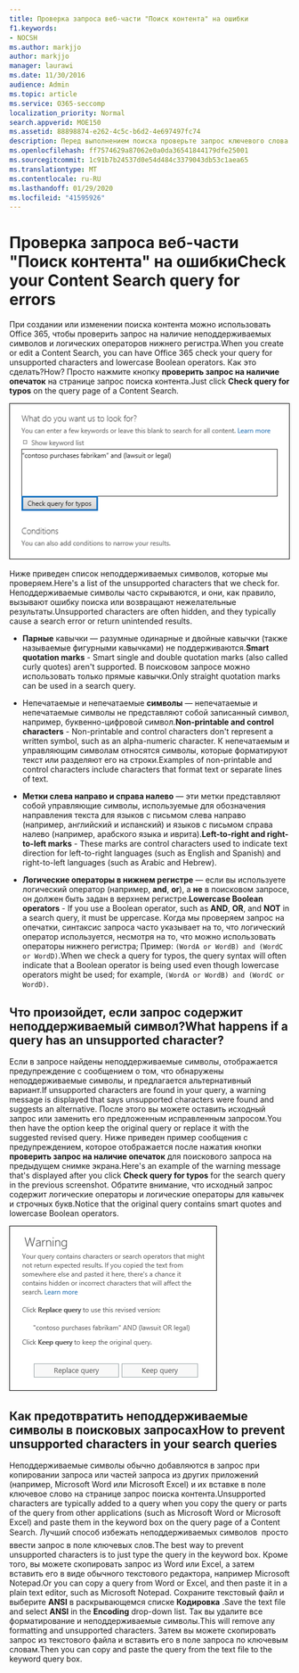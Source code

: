 ```yaml
---
title: Проверка запроса веб-части "Поиск контента" на ошибки
f1.keywords:
- NOCSH
ms.author: markjjo
author: markjjo
manager: laurawi
ms.date: 11/30/2016
audience: Admin
ms.topic: article
ms.service: O365-seccomp
localization_priority: Normal
search.appverid: MOE150
ms.assetid: 88898874-e262-4c5c-b6d2-4e697497fc74
description: Перед выполнением поиска проверьте запрос ключевого слова на поиск содержимого на наличие ошибок и опечаток, таких как неподдерживаемые символы и логические операторы нижнего регистра. Если мы нашли сообщение об ошибке, мы предлагаем исправленный запрос.
ms.openlocfilehash: ff7574629a87062e0a0da36541844179dfe25001
ms.sourcegitcommit: 1c91b7b24537d0e54d484c3379043db53c1aea65
ms.translationtype: MT
ms.contentlocale: ru-RU
ms.lasthandoff: 01/29/2020
ms.locfileid: "41595926"
---
```

# <a name="check-your-content-search-query-for-errors"></a><span data-ttu-id="409a0-104">Проверка запроса веб-части "Поиск контента" на ошибки</span><span class="sxs-lookup"><span data-stu-id="409a0-104">Check your Content Search query for errors</span></span>

<span data-ttu-id="409a0-105">При создании или изменении поиска контента можно использовать Office 365, чтобы проверить запрос на наличие неподдерживаемых символов и логических операторов нижнего регистра.</span><span class="sxs-lookup"><span data-stu-id="409a0-105">When you create or edit a Content Search, you can have Office 365 check your query for unsupported characters and lowercase Boolean operators.</span></span> <span data-ttu-id="409a0-106">Как это сделать?</span><span class="sxs-lookup"><span data-stu-id="409a0-106">How?</span></span> <span data-ttu-id="409a0-107">Просто нажмите кнопку **проверить запрос на наличие опечаток** на странице запрос поиска контента.</span><span class="sxs-lookup"><span data-stu-id="409a0-107">Just click **Check query for typos** on the query page of a Content Search.</span></span> 
  
![Нажмите кнопку "проверить запрос на опечатки", чтобы проверить запрос поиска на наличие неподдерживаемых символов](media/e5314306-cfb2-481d-9b5c-13ce658156e7.png)
  
<span data-ttu-id="409a0-109">Ниже приведен список неподдерживаемых символов, которые мы проверяем.</span><span class="sxs-lookup"><span data-stu-id="409a0-109">Here's a list of the unsupported characters that we check for.</span></span> <span data-ttu-id="409a0-110">Неподдерживаемые символы часто скрываются, и они, как правило, вызывают ошибку поиска или возвращают нежелательные результаты.</span><span class="sxs-lookup"><span data-stu-id="409a0-110">Unsupported characters are often hidden, and they typically cause a search error or return unintended results.</span></span>
  
- <span data-ttu-id="409a0-111">**Парные** кавычки — разумные одинарные и двойные кавычки (также называемые фигурными кавычками) не поддерживаются.</span><span class="sxs-lookup"><span data-stu-id="409a0-111">**Smart quotation marks** - Smart single and double quotation marks (also called curly quotes) aren't supported.</span></span> <span data-ttu-id="409a0-112">В поисковом запросе можно использовать только прямые кавычки.</span><span class="sxs-lookup"><span data-stu-id="409a0-112">Only straight quotation marks can be used in a search query.</span></span> 
    
- <span data-ttu-id="409a0-113">Непечатаемые и непечатаемые **символы** — непечатаемые и непечатаемые символы не представляют собой записанный символ, например, буквенно-цифровой символ.</span><span class="sxs-lookup"><span data-stu-id="409a0-113">**Non-printable and control characters** - Non-printable and control characters don't represent a written symbol, such as an alpha-numeric character.</span></span> <span data-ttu-id="409a0-114">К непечатаемым и управляющим символам относятся символы, которые форматируют текст или разделяют его на строки.</span><span class="sxs-lookup"><span data-stu-id="409a0-114">Examples of non-printable and control characters include characters that format text or separate lines of text.</span></span> 
    
- <span data-ttu-id="409a0-115">**Метки слева направо и справа налево** — эти метки представляют собой управляющие символы, используемые для обозначения направления текста для языков с письмом слева направо (например, английский и испанский) и языков с письмом справа налево (например, арабского языка и иврита).</span><span class="sxs-lookup"><span data-stu-id="409a0-115">**Left-to-right and right-to-left marks** - These marks are control characters used to indicate text direction for left-to-right languages (such as English and Spanish) and right-to-left languages (such as Arabic and Hebrew).</span></span>
    
- <span data-ttu-id="409a0-116">**Логические операторы в нижнем регистре** — если вы используете логический оператор (например, **and**, **or**), а **не** в поисковом запросе, он должен быть задан в верхнем регистре.</span><span class="sxs-lookup"><span data-stu-id="409a0-116">**Lowercase Boolean operators** - If you use a Boolean operator, such as **AND**, **OR**, and **NOT** in a search query, it must be uppercase.</span></span> <span data-ttu-id="409a0-117">Когда мы проверяем запрос на опечатки, синтаксис запроса часто указывает на то, что логический оператор используется, несмотря на то, что можно использовать операторы нижнего регистра; Пример: `(WordA or WordB) and (WordC or WordD)`.</span><span class="sxs-lookup"><span data-stu-id="409a0-117">When we check a query for typos, the query syntax will often indicate that a Boolean operator is being used even though lowercase operators might be used; for example,  `(WordA or WordB) and (WordC or WordD)`.</span></span>
    
## <a name="what-happens-if-a-query-has-an-unsupported-character"></a><span data-ttu-id="409a0-118">Что произойдет, если запрос содержит неподдерживаемый символ?</span><span class="sxs-lookup"><span data-stu-id="409a0-118">What happens if a query has an unsupported character?</span></span>

<span data-ttu-id="409a0-119">Если в запросе найдены неподдерживаемые символы, отображается предупреждение с сообщением о том, что обнаружены неподдерживаемые символы, и предлагается альтернативный вариант.</span><span class="sxs-lookup"><span data-stu-id="409a0-119">If unsupported characters are found in your query, a warning message is displayed that says unsupported characters were found and suggests an alternative.</span></span> <span data-ttu-id="409a0-120">После этого вы можете оставить исходный запрос или заменить его предложенным исправленным запросом.</span><span class="sxs-lookup"><span data-stu-id="409a0-120">You then have the option keep the original query or replace it with the suggested revised query.</span></span> <span data-ttu-id="409a0-121">Ниже приведен пример сообщения с предупреждением, которое отображается после нажатия кнопки **проверить запрос на наличие опечаток** для поискового запроса на предыдущем снимке экрана.</span><span class="sxs-lookup"><span data-stu-id="409a0-121">Here's an example of the warning message that's displayed after you click **Check query for typos** for the search query in the previous screenshot.</span></span> <span data-ttu-id="409a0-122">Обратите внимание, что исходный запрос содержит логические операторы и логические операторы для кавычек и строчных букв.</span><span class="sxs-lookup"><span data-stu-id="409a0-122">Notice that the original query contains smart quotes and lowercase Boolean operators.</span></span> 
  
![Отображается предупреждающее сообщение с предлагаемой версией запроса](media/23214b30-8e52-412c-bd80-63fb1b3ed52d.png)
  
## <a name="how-to-prevent-unsupported-characters-in-your-search-queries"></a><span data-ttu-id="409a0-124">Как предотвратить неподдерживаемые символы в поисковых запросах</span><span class="sxs-lookup"><span data-stu-id="409a0-124">How to prevent unsupported characters in your search queries</span></span>

<span data-ttu-id="409a0-125">Неподдерживаемые символы обычно добавляются в запрос при копировании запроса или частей запроса из других приложений (например, Microsoft Word или Microsoft Excel) и их вставке в поле ключевое слово на странице запрос поиска контента.</span><span class="sxs-lookup"><span data-stu-id="409a0-125">Unsupported characters are typically added to a query when you copy the query or parts of the query from other applications (such as Microsoft Word or Microsoft Excel) and paste them in the keyword box on the query page of a Content Search.</span></span> <span data-ttu-id="409a0-126">Лучший способ избежать неподдерживаемых символов  просто ввести запрос в поле ключевых слов.</span><span class="sxs-lookup"><span data-stu-id="409a0-126">The best way to prevent unsupported characters is to just type the query in the keyword box.</span></span> <span data-ttu-id="409a0-127">Кроме того, вы можете скопировать запрос из Word или Excel, а затем вставить его в виде обычного текстового редактора, например Microsoft Notepad.</span><span class="sxs-lookup"><span data-stu-id="409a0-127">Or you can copy a query from Word or Excel, and then paste it in a plain text editor, such as Microsoft Notepad.</span></span> <span data-ttu-id="409a0-128">Сохраните текстовый файл и выберите **ANSI** в раскрывающемся списке **Кодировка** .</span><span class="sxs-lookup"><span data-stu-id="409a0-128">Save the text file and select **ANSI** in the **Encoding** drop-down list.</span></span> <span data-ttu-id="409a0-129">Так вы удалите все форматирование и неподдерживаемые символы.</span><span class="sxs-lookup"><span data-stu-id="409a0-129">This will remove any formatting and unsupported characters.</span></span> <span data-ttu-id="409a0-130">Затем вы можете скопировать запрос из текстового файла и вставить его в поле запроса по ключевым словам.</span><span class="sxs-lookup"><span data-stu-id="409a0-130">Then you can copy and paste the query from the text file to the keyword query box.</span></span> 
